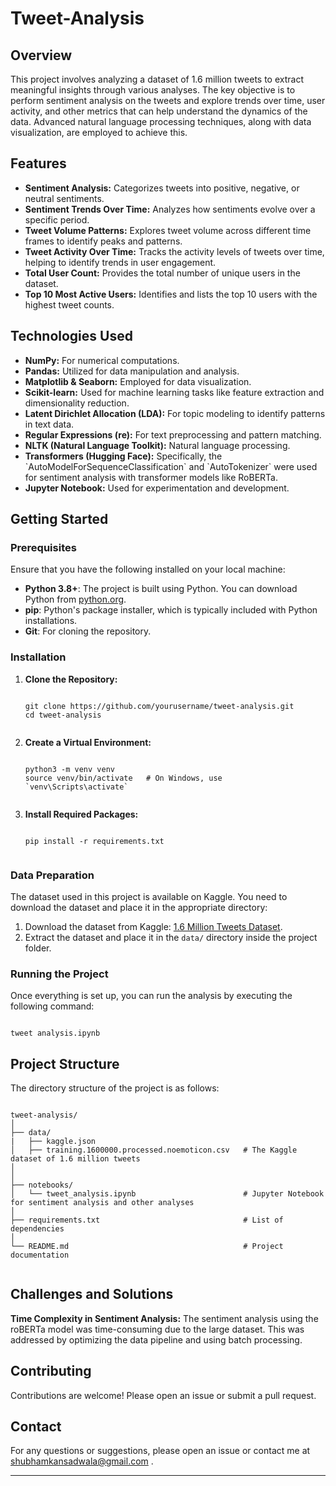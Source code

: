 # Tweet-Analysis

## Overview
This project involves analyzing a dataset of 1.6 million tweets to extract meaningful insights through various analyses. The key objective is to perform sentiment analysis on the tweets and explore trends over time, user activity, and other metrics that can help understand the dynamics of the data. Advanced natural language processing techniques, along with data visualization, are employed to achieve this.

## Features

<ul>
  <li><b>Sentiment Analysis:</b> Categorizes tweets into positive, negative, or neutral sentiments.</li>
  
  <li><b>Sentiment Trends Over Time:</b> Analyzes how sentiments evolve over a specific period.</li>
  
  <li><b>Tweet Volume Patterns:</b> Explores tweet volume across different time frames to identify peaks and patterns.</li>
  
  <li><b>Tweet Activity Over Time:</b> Tracks the activity levels of tweets over time, helping to identify trends in user engagement.
</li>

  <li><b>Total User Count:</b> Provides the total number of unique users in the dataset.</li>
  
  <li><b>Top 10 Most Active Users:</b> Identifies and lists the top 10 users with the highest tweet counts.</li>
</ul>

## Technologies Used

<ul>
  
  <li><b>NumPy:</b> For numerical computations.</li>
  
  <li><b>Pandas:</b> Utilized for data manipulation and analysis.</li>
  
  <li><b>Matplotlib & Seaborn:</b> Employed for data visualization.</li>

  <li><b>Scikit-learn:</b> Used for machine learning tasks like feature extraction and dimensionality reduction.
</li>

  <li><b>Latent Dirichlet Allocation (LDA):</b> For topic modeling to identify patterns in text data.
  </li>

  <li><b>Regular Expressions (re):</b> For text preprocessing and pattern matching.</li>
  
  <li><b>NLTK (Natural Language Toolkit):</b> Natural language processing.</li>
  
  <li><b>Transformers (Hugging Face):</b> Specifically, the `AutoModelForSequenceClassification` and `AutoTokenizer` were used for sentiment analysis with transformer models like RoBERTa.</li>
  
  <li><b>Jupyter Notebook:</b> Used for experimentation and development.</li>
</ul>


## Getting Started

<!DOCTYPE html>
<html lang="en">
<head>
    <meta charset="UTF-8">
    <meta name="viewport" content="width=device-width, initial-scale=1.0">
</head>
<body>

<h3>Prerequisites</h3>
<p>Ensure that you have the following installed on your local machine:</p>
<ul>
    <li><strong>Python 3.8+</strong>: The project is built using Python. You can download Python from <a href="https://www.python.org/downloads/">python.org</a>.</li>
    <li><strong>pip</strong>: Python's package installer, which is typically included with Python installations.</li>
    <li><strong>Git</strong>: For cloning the repository.</li>
</ul>

<h3>Installation</h3>
<ol>
    <li><strong>Clone the Repository:</strong>
        <pre><code class="bash">
git clone https://github.com/yourusername/tweet-analysis.git
cd tweet-analysis
        </code></pre>
    </li>
    <li><strong>Create a Virtual Environment:</strong>
        <pre><code class="bash">
python3 -m venv venv
source venv/bin/activate   # On Windows, use `venv\Scripts\activate`
        </code></pre>
    </li>
    <li><strong>Install Required Packages:</strong>
        <pre><code class="bash">
pip install -r requirements.txt
        </code></pre>
    </li>
</ol>

<h3>Data Preparation</h3>
<p>The dataset used in this project is available on Kaggle. You need to download the dataset and place it in the appropriate directory:</p>
<ol>
    <li>Download the dataset from Kaggle: <a href="https://www.kaggle.com/datasets/kazanova/sentiment140" >1.6 Million Tweets Dataset</a>.
    </li>
    <li>Extract the dataset and place it in the <code>data/</code> directory inside the project folder.</li>
</ol>

<h3>Running the Project</h3>
<p>Once everything is set up, you can run the analysis by executing the following command:</p>
<pre><code class="bash">
tweet analysis.ipynb
</code></pre>


</body>
</html>


## Project Structure

<!DOCTYPE html>
<html lang="en">
<head>
    <meta charset="UTF-8">
    <meta name="viewport" content="width=device-width, initial-scale=1.0">
</head>
<body>

<p>The directory structure of the project is as follows:</p>

<pre><code class="bash">
tweet-analysis/
│
├── data/
|   ├── kaggle.json
│   ├── training.1600000.processed.noemoticon.csv   # The Kaggle dataset of 1.6 million tweets
│                                                   
│
├── notebooks/
│   └── tweet_analysis.ipynb                        # Jupyter Notebook for sentiment analysis and other analyses
│ 
├── requirements.txt                                # List of dependencies
│
└── README.md                                       # Project documentation

</code></pre>

</body>
</html>



## Challenges and Solutions

<b>Time Complexity in Sentiment Analysis:</b> The sentiment analysis using the roBERTa model was time-consuming due to the large dataset. This was addressed by optimizing the data pipeline and using batch processing.

## Contributing
Contributions are welcome! Please open an issue or submit a pull request.


## Contact
For any questions or suggestions, please open an issue or contact me at <a href="mailto:shubhamkansadwala@gmail.com">shubhamkansadwala@gmail.com</a>
.
<hr></hr>
